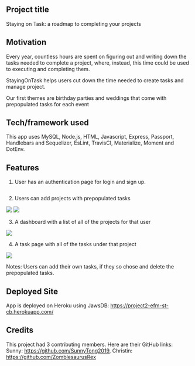 ## Project title

Staying on Task: a roadmap to completing your projects

## Motivation

Every year, countless hours are spent on figuring out and writing down the tasks needed to complete a project, where, instead, this time could be used to executing and completing them.

StayingOnTask helps users cut down the time needed to create tasks and manage project.

Our first themes are birthday parties and weddings that come with prepopulated tasks for each event

## Tech/framework used

This app uses MySQL, Node.js, HTML, Javascript, Express, Passport, Handlebars and Sequelizer, EsLint, TravisCI, Materialize, Moment and DotEnv.

## Features

1) User has an authentication page for login and sign up. 

<img scr="/images/login.png">

2)	Users can add projects with prepopulated tasks

<img src="/images/empty-dashboard.png">

<img src="/images/add-project.png">

3)	A dashboard with a list of all of the projects for that user

<img src="/images/dashboard.png">

4)	A task page with all of the tasks under that project

<img src="/images/task.png">

Notes: Users can add their own tasks, if they so chose and delete the prepopulated tasks.

## Deployed Site

App is deployed on Heroku using JawsDB: https://project2-efm-st-cb.herokuapp.com/

## Credits

This project had 3 contributing members. Here are their GitHub links: Sunny: https://github.com/SunnyTong2019, Christin: https://github.com/ZomblesaurusRex
